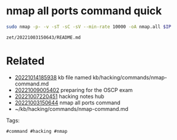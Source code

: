 # nmap all ports command quick
```bash
sudo nmap -p- -v -sT -sC -sV --min-rate 10000 -oA nmap.all $IP
```

` zet/20221003150643/README.md `

# Related

- [20221014185938](/zet/20221014185938/README.md) kb file named kb/hacking/commands/nmap-command.md
- [20221009005402](/zet/20221009005402/README.md) preparing for the OSCP exam
- [20221007220451](/zet/20221007220451/README.md) hacking notes hub
- [20221003150644](/zet/20221003150644/README.md) nmap all ports command
- ~/kb/hacking/commands/nmap-command.md

Tags:

    #command #hacking #nmap 
